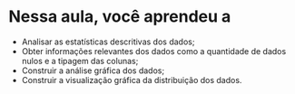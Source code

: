 # Nessa aula, você aprendeu a

- Analisar as estatísticas descritivas dos dados;
- Obter informações relevantes dos dados como a quantidade de dados nulos e a tipagem das colunas;
- Construir a análise gráfica dos dados;
- Construir a visualização gráfica da distribuição dos dados.
